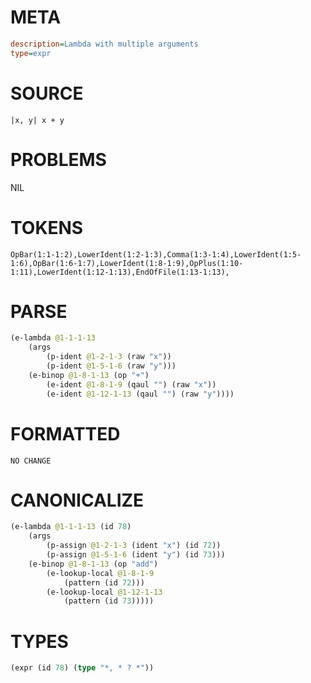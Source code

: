 # META
~~~ini
description=Lambda with multiple arguments
type=expr
~~~
# SOURCE
~~~roc
|x, y| x + y
~~~
# PROBLEMS
NIL
# TOKENS
~~~zig
OpBar(1:1-1:2),LowerIdent(1:2-1:3),Comma(1:3-1:4),LowerIdent(1:5-1:6),OpBar(1:6-1:7),LowerIdent(1:8-1:9),OpPlus(1:10-1:11),LowerIdent(1:12-1:13),EndOfFile(1:13-1:13),
~~~
# PARSE
~~~clojure
(e-lambda @1-1-1-13
	(args
		(p-ident @1-2-1-3 (raw "x"))
		(p-ident @1-5-1-6 (raw "y")))
	(e-binop @1-8-1-13 (op "+")
		(e-ident @1-8-1-9 (qaul "") (raw "x"))
		(e-ident @1-12-1-13 (qaul "") (raw "y"))))
~~~
# FORMATTED
~~~roc
NO CHANGE
~~~
# CANONICALIZE
~~~clojure
(e-lambda @1-1-1-13 (id 78)
	(args
		(p-assign @1-2-1-3 (ident "x") (id 72))
		(p-assign @1-5-1-6 (ident "y") (id 73)))
	(e-binop @1-8-1-13 (op "add")
		(e-lookup-local @1-8-1-9
			(pattern (id 72)))
		(e-lookup-local @1-12-1-13
			(pattern (id 73)))))
~~~
# TYPES
~~~clojure
(expr (id 78) (type "*, * ? *"))
~~~
